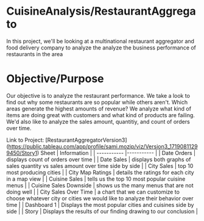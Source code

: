 # CuisineAnalysis/RestaurantAggregato
In this project, we'll be looking at a multinational restaurant aggregator and food delivery company to analyze the analyze the business performance of restaurants in the area

# Objective/Purpose 
Our objective is to analyze the restaurant performance. We take a look to find out why some restaurants are so popular while others aren't. Which areas generate the highest amounts of revenue? We analyze what kind of items are doing great with customers and what kind of products are failing. We'd also like to analyze the sales amount, quantitiy, and count of orders over time.

Link to Project: [RestaurantAggregatorVersion3] (https://public.tableau.com/app/profile/sami.mozip/viz/Version3_17190811299450/Story1)
Sheet | Information |
| ----------- |----------- |
| Date Orders | displays count of orders over time |
| Date Sales | displays both graphs of sales quantity vs sales amount over time side by side |
| City Sales | top 10 most producing cities |
| City Map Ratings | details the ratings for each city in a map view |
| Cuisine Sales | tells us the top 10 most popular cuisine menus |
| Cuisine Sales Downside | shows us the many menus that are not doing well |
| City Sales Over Time | a chart that we can customize to choose whatever city or cities we would like to analyze their behavior over time | 
| Dashboard 1 | Displays the most popular cities and cuisines side by side | 
| Story | Displays the results of our finding drawing to our conclusion |
